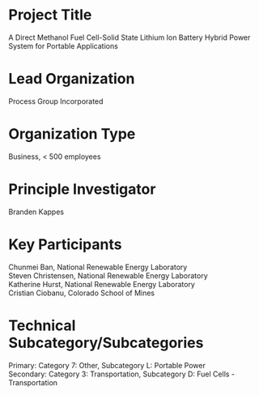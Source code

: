# Project Title
A Direct Methanol Fuel Cell-Solid State Lithium Ion Battery Hybrid Power System for Portable Applications

# Lead Organization
Process Group Incorporated

# Organization Type
Business, < 500 employees

# Principle Investigator
Branden Kappes

# Key Participants
Chunmei Ban, National Renewable Energy Laboratory<br />
Steven Christensen, National Renewable Energy Laboratory<br />
Katherine Hurst, National Renewable Energy Laboratory<br />
Cristian Ciobanu, Colorado School of Mines

# Technical Subcategory/Subcategories
Primary: Category 7: Other, Subcategory L: Portable Power<br />
Secondary: Category 3: Transportation, Subcategory D: Fuel Cells - Transportation
